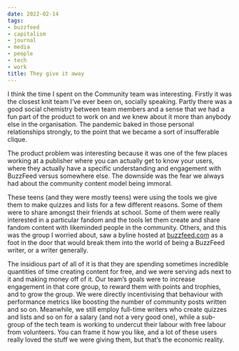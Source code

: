 ```yaml
---
date: 2022-02-14
tags:
- buzzfeed
- capitalism
- journal
- media
- people
- tech
- work
title: They give it away
---
```


I think the time I spent on the Community team was interesting. Firstly it was the closest knit team I’ve ever been on, socially speaking. Partly there was a good social chemistry between team members and a sense that we had a fun part of the product to work on and we knew about it more than anybody else in the organisation. The pandemic baked in those personal relationships strongly, to the point that we became a sort of insufferable clique.

The product problem was interesting because it was one of the few places working at a publisher where you can actually get to know your users, where they actually have a specific understanding and engagement with BuzzFeed versus somewhere else. The downside was the fear we always had about the community content model being immoral.

These teens (and they were mostly teens) were using the tools we give them to make quizzes and lists for a few different reasons. Some of them were to share amongst their friends at school. Some of them were really interested in a particular fandom and the tools let them create and share fandom content with likeminded people in the community. Others, and this was the group I worried about, saw a byline hosted at [buzzfeed.com][1] as a foot in the door that would break them into the world of being a BuzzFeed writer, or a writer generally.

The insidious part of all of it is that they are spending sometimes incredible quantities of time creating content for free, and we were serving ads next to it and making money off of it. Our team’s goals were to increase engagement in that core group, to reward them with points and trophies, and to grow the group. We were directly incentivising that behaviour with performance metrics like boosting the number of community posts written and so on. Meanwhile, we still employ full-time writers who create quizzes and lists and so on for a salary (and not a very good one), while a sub-group of the tech team is working to undercut their labour with free labour from volunteers. You can frame it how you like, and a lot of these users really loved the stuff we were giving them, but that’s the economic reality.

 [1]: https://buzzfeed.com
